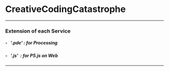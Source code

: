 # CreativeCodingCatastrophe

- - -
### Extension of each Service

##### - &nbsp; '.pde' : for Processing
##### - &nbsp; '.js' &nbsp;: for P5.js on Web
***
